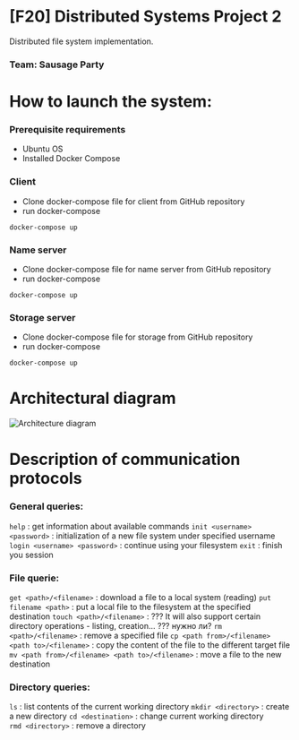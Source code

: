 # [F20] Distributed Systems Project 2
Distributed file system implementation.
### Team: Sausage Party

# How to launch the system:
### Prerequisite requirements
* Ubuntu OS
* Installed Docker Compose

### Client
* Clone docker-compose file for client from GitHub repository
* run docker-compose 
```
docker-compose up
```
### Name server
* Clone docker-compose file for name server from GitHub repository
* run docker-compose 
```
docker-compose up
```
### Storage server
* Clone docker-compose file for storage from GitHub repository
* run docker-compose 
```
docker-compose up
```
# Architectural diagram
![Architecture diagram](https://i.ibb.co/m4SrnHb/123456.png)

# Description of communication protocols
### General queries:  
```help```                                                      : get information about available commands
```init <username> <password>```                                : initialization of a new file system under specified username
```login <username> <password>```                               : continue using your filesystem
```exit```                                                      : finish you session

### File querie:
```get <path>/<filename>```                                     : download a file to a local system (reading)
```put filename <path>```                                       : put a local file to the filesystem at the specified destination
```touch <path>/<filename>```                                   : ??? It will also support certain directory operations - listing, creation... ??? нужно ли?
```rm <path>/<filename>```                                      : remove a specified file
```cp <path from>/<filename> <path to>/<filename>```            : copy the content of the file to the different target file
```mv <path from>/<filename> <path to>/<filename>```            : move a file to the new destination

### Directory queries:
```ls```                                                        : list contents of the current working directory
```mkdir <directory>```                                         : create a new directory
```cd <destination>```                                          : change current working directory  
```rmd <directory>```                                           : remove a directory
